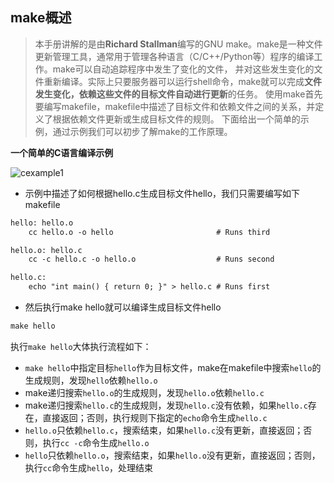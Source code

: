 ## make概述

> 本手册讲解的是由**Richard Stallman**编写的GNU make。make是一种文件更新管理工具，通常用于管理各种语言（C/C++/Python等）程序的编译工作。make可以自动追踪程序中发生了变化的文件，
> 并对这些发生变化的文件重新编译。实际上只要服务器可以运行shell命令，make就可以完成**文件发生变化，依赖这些文件的目标文件自动进行更新**的任务。
> 使用make首先要编写makefile，makefile中描述了目标文件和依赖文件之间的关系，并定义了根据依赖文件更新或生成目标文件的规则。
> 下面给出一个简单的示例，通过示例我们可以初步了解make的工作原理。

**一个简单的C语言编译示例**

![cexample1](/pics/cexample.jpg)

*  示例中描述了如何根据hello.c生成目标文件hello，我们只需要编写如下makefile

```html
hello: hello.o
    cc hello.o -o hello                       # Runs third

hello.o: hello.c
    cc -c hello.c -o hello.o                  # Runs second

hello.c:
    echo "int main() { return 0; }" > hello.c # Runs first 
```

* 然后执行make hello就可以编译生成目标文件hello
```html
make hello
```

执行`make hello`大体执行流程如下：

* `make hello`中指定目标`hello`作为目标文件，make在makefile中搜索`hello`的生成规则，发现`hello`依赖`hello.o`
* make递归搜索`hello.o`的生成规则，发现`hello.o`依赖`hello.c`
* make递归搜索`hello.c`的生成规则，发现`hello.c`没有依赖，如果`hello.c`存在，直接返回；否则，执行规则下指定的`echo`命令生成`hello.c`
* `hello.o`只依赖`hello.c`，搜索结束，如果`hello.c`没有更新，直接返回；否则，执行`cc -c`命令生成`hello.o`
* `hello`只依赖`hello.o`，搜索结束，如果`hello.o`没有更新，直接返回；否则，执行`cc`命令生成`hello`，处理结束
